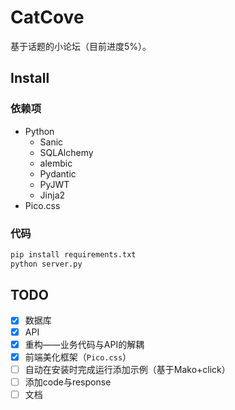 # CatCove

基于话题的小论坛（目前进度5%）。

## Install

### 依赖项

- Python
  - Sanic
  - SQLAlchemy
  - alembic
  - Pydantic
  - PyJWT
  - Jinja2
- Pico.css

### 代码

```bash
pip install requirements.txt
python server.py
```

## TODO

- [x] 数据库
- [x] API
- [x] 重构——业务代码与API的解耦
- [x] 前端美化框架（`Pico.css`）
- [ ] 自动在安装时完成运行添加示例（基于Mako+click）
- [ ] 添加code与response
- [ ] 文档
